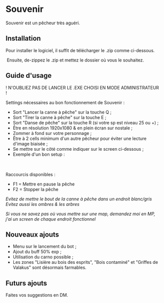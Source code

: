 
# Souvenir

Souvenir est un pêcheur très aguéri.

## Installation

Pour installer le logiciel, il suffit de télécharger le .zip comme ci-dessous.

<a href="https://zupimages.net/viewer.php?id=21/30/odlc.png"><img src="https://zupimages.net/up/21/30/odlc.png" alt="" /></a>
Ensuite, de-zippez le .zip et mettez le dossier où vous le souhaitez.

## Guide d'usage

! N'OUBLIEZ PAS DE LANCER LE .EXE CHOISI EN MODE ADMINISTRATEUR !

Settings nécessaires au bon fonctionnement de Souvenir :

- Sort "Lancer la canne à pêche" sur la touche Q ;
- Sort "Tirer la canne à pêche" sur la touche E ;
- Sort "Danse de pêche" sur la touche R (si votre sp est niveau 25 ou +) ; 
- Être en résolution 1920x1080 & en plein écran sur nostale ;
- Zommer à fond sur votre personnage ;
- Être à 2 cells minimum d'un autre pêcheur pour éviter une lecture d'image biaisée ;
- Se mettre sur le côté comme indiquer sur le screen ci-dessous ;
- Exemple d'un bon setup : <br/><br/>
<a href="https://zupimages.net/viewer.php?id=21/30/eo8i.png"><img src="https://zupimages.net/up/21/30/eo8i.png" alt="" /></a>

Raccourcis disponibles :
- F1 = Mettre en pause la pêche
- F2 = Stopper la pêche

<em>Evitez de mettre le bout de la canne à pêche dans un endroit blanc/gris</em><br>
<em>Evitez aussi les ombres & les arbres</em>

<em>Si vous ne savez pas où vous mettre sur une map, demandez moi en MP, j'ai un screen de chaque endroit fonctionnel</em>

## Nouveaux ajouts
- Menu sur le lancement du bot ;
- Ajout du buff 50% exp ;
- Utilisation du carno possible ;
- Les zones "Lisière au bois des esprits", "Bois contaminé" et "Griffes de Valakus" sont désormais farmables.

## Futurs ajouts
Faites vos suggestions en DM.
